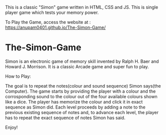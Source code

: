 This is a classic "Simon" game written in HTML, CSS and JS.
This is single player game which tests your memory power.

To Play the Game, access the website at : https://anupam0401.github.io/The-Simon-Game/

# The-Simon-Game
Simon is an electronic game of memory skill invented by Ralph H. Baer and Howard J. Morrison.
It is a classic Arcade game and super fun to play.


How to Play: 

The goal is to repeat the notes(colour and sound sequence) Simon says(the Computer).
The game starts by providing the player with a colour and the corrosponding sound to the colour out of the four available colours shown like a dice.
The player has memorize the colour and click it in exact sequence as Simon did.
Each level proceeds by adding a note to the previous existing sequence of notes and,
to advance each level, the player has to repeat the exact sequence of notes Simon has said.

Enjoy!
